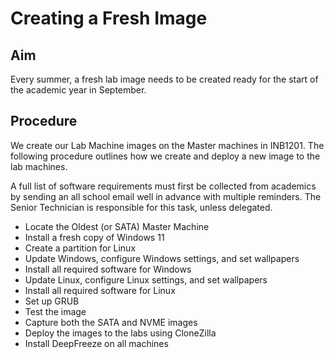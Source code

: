 # Creating a Fresh Image

## Aim
Every summer, a fresh lab image needs to be created ready for the start of the academic year in September.

## Procedure
We create our Lab Machine images on the Master machines in INB1201. The following procedure outlines how we create and 
deploy a new image to the lab machines.

A full list of software requirements must first be collected from academics by sending
an all school email well in advance with multiple reminders. The Senior Technician is responsible for this task, unless
delegated.

* Locate the Oldest (or SATA) Master Machine
* Install a fresh copy of Windows 11
* Create a partition for Linux
* Update Windows, configure Windows settings, and set wallpapers
* Install all required software for Windows
* Update Linux, configure Linux settings, and set wallpapers
* Install all required software for Linux
* Set up GRUB
* Test the image
* Capture both the SATA and NVME images
* Deploy the images to the labs using CloneZilla
* Install DeepFreeze on all machines